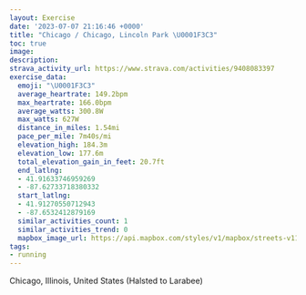 ```yaml
---
layout: Exercise
date: '2023-07-07 21:16:46 +0000'
title: "Chicago / Chicago, Lincoln Park \U0001F3C3"
toc: true
image:
description:
strava_activity_url: https://www.strava.com/activities/9408083397
exercise_data:
  emoji: "\U0001F3C3"
  average_heartrate: 149.2bpm
  max_heartrate: 166.0bpm
  average_watts: 300.8W
  max_watts: 627W
  distance_in_miles: 1.54mi
  pace_per_mile: 7m40s/mi
  elevation_high: 184.3m
  elevation_low: 177.6m
  total_elevation_gain_in_feet: 20.7ft
  end_latlng:
  - 41.91633746959269
  - -87.62733718380332
  start_latlng:
  - 41.91270550712943
  - -87.6532412879169
  similar_activities_count: 1
  similar_activities_trend: 0
  mapbox_image_url: https://api.mapbox.com/styles/v1/mapbox/streets-v11/static/path-5+787af2-1.0(ugy~F~k~uODaEGs%40Cy%40%3FuASmc%40CSIKsB%40MACMCgSIgACaDQuAC%7BGCkKBuBGkDDm%40NgAO%7DAa%40gAOm%40a%40aDCs%40BgACoA%40%5BF_%40Bc%40AeB),pin-s-s+e5b22e(-87.65136,41.91371),pin-s-f+89ae00(-87.62918999999998,41.91516999999999)/auto/800x800?access_token=pk.eyJ1Ijoiam9zaGJlY2ttYW4iLCJhIjoiY205eWR2aDd1MWZ6djJrbXc4a3M0bWZleiJ9.XiG9OWkNcZk2QzjJbxLB4A
tags:
- running
---
```




Chicago, Illinois, United States (Halsted to Larabee)
